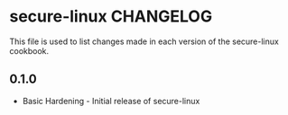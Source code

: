 secure-linux CHANGELOG
======================

This file is used to list changes made in each version of the secure-linux cookbook.

0.1.0
-----
- Basic Hardening - Initial release of secure-linux

